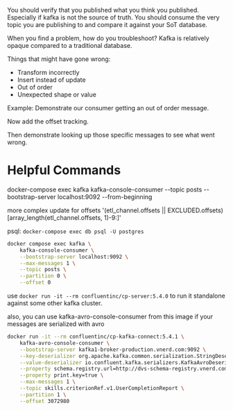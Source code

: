 You should verify that you published what you think you published.
Especially if kafka is not the source of truth. You should consume the very topic you are publishing to and compare it against your SoT database.

When you find a problem, how do you troubleshoot? Kafka is relatively opaque compared to a traditional database.

Things that might have gone wrong:

- Transform incorrectly
- Insert instead of update
- Out of order
- Unexpected shape or value

Example: Demonstrate our consumer getting an out of order message.

Now add the offset tracking.

Then demonstrate looking up those specific messages to see what went wrong.

# Helpful Commands

docker-compose exec kafka kafka-console-consumer --topic posts --bootstrap-server localhost:9092 --from-beginning

more complex update for offsets
'(etl_channel.offsets || EXCLUDED.offsets)[array_length(etl_channel.offsets, 1)-9:]'

psql: `docker-compose exec db psql -U postgres`

```sh
docker compose exec kafka \
    kafka-console-consumer \
    --bootstrap-server localhost:9092 \
    --max-messages 1 \
    --topic posts \
    --partition 0 \
    --offset 0
```

use `docker run -it --rm confluentinc/cp-server:5.4.0` to run it standalone against some other kafka cluster.

also, you can use kafka-avro-console-consumer from this image if your messages are serialized with avro

```sh
docker run -it --rm confluentinc/cp-kafka-connect:5.4.1 \
    kafka-avro-console-consumer \
    --bootstrap-server kafka1-broker-production.vnerd.com:9092 \
    --key-deserializer org.apache.kafka.common.serialization.StringDeserializer \
    --value-deserializer io.confluent.kafka.serializers.KafkaAvroDeserializer \
    --property schema.registry.url=http://dvs-schema-registry.vnerd.com:8081 \
    --property print.key=true \
    --max-messages 1 \
    --topic skills.criterionRef.v1.UserCompletionReport \
    --partition 1 \
    --offset 3072980
```
